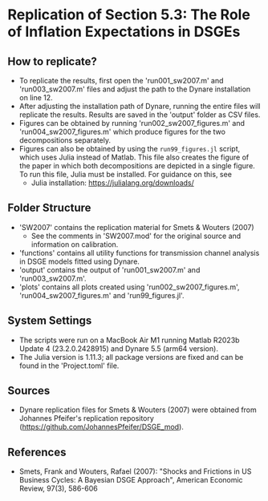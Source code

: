 # Replication of Section 5.3: The Role of Inflation Expectations in DSGEs
## How to replicate? 
- To replicate the results, first open the 'run001_sw2007.m' and 'run003_sw2007.m' files and adjust the path to the Dynare installation on line 12. 
- After adjusting the installation path of Dynare, running the entire files
  will replicate the results. Results are saved in the 'output' folder as 
  CSV files. 
- Figures can be obtained by running 'run002_sw2007_figures.m' and 'run004_sw2007_figures.m' which produce figures for the two decompositions separately. 
- Figures can also be obtained by using the `run99_figures.jl` script, which uses Julia instead of Matlab. This file also creates the figure of the paper in which both decompositions are depicted in a single figure. To run this file, Julia must be installed. For guidance on this, see 
  - Julia installation: https://julialang.org/downloads/

## Folder Structure
- 'SW2007' contains the replication material for Smets & Wouters (2007)
    - See the comments in 'SW2007.mod' for the original source and information 
      on calibration.
- 'functions' contains all utility functions for transmission channel 
  analysis in DSGE models fitted using Dynare.
- 'output' contains the output of 'run001_sw2007.m' and 'run003_sw2007.m'.
- 'plots' contains all plots created using 'run002_sw2007_figures.m', 'run004_sw2007_figures.m' and 'run99_figures.jl'.

## System Settings 
- The scripts were run on a MacBook Air M1 running Matlab R2023b 
  Update 4 (23.2.0.2428915) and Dynare 5.5 (arm64 version).
- The Julia version is 1.11.3; all package versions are fixed and can be found in the 'Project.toml' file. 
## Sources
- Dynare replication files for Smets & Wouters (2007) were obtained from Johannes Pfeifer's replication repository (https://github.com/JohannesPfeifer/DSGE_mod). 

## References
- Smets, Frank and Wouters, Rafael (2007): "Shocks and Frictions in US Business Cycles: A Bayesian DSGE Approach", American Economic Review, 97(3), 586-606
